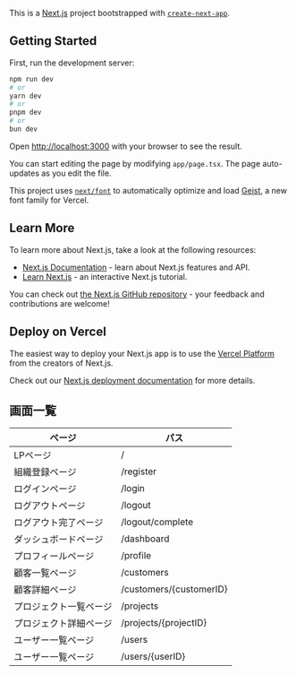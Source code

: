 This is a [Next.js](https://nextjs.org) project bootstrapped with [`create-next-app`](https://nextjs.org/docs/app/api-reference/cli/create-next-app).

## Getting Started

First, run the development server:

```bash
npm run dev
# or
yarn dev
# or
pnpm dev
# or
bun dev
```

Open [http://localhost:3000](http://localhost:3000) with your browser to see the result.

You can start editing the page by modifying `app/page.tsx`. The page auto-updates as you edit the file.

This project uses [`next/font`](https://nextjs.org/docs/app/building-your-application/optimizing/fonts) to automatically optimize and load [Geist](https://vercel.com/font), a new font family for Vercel.

## Learn More

To learn more about Next.js, take a look at the following resources:

- [Next.js Documentation](https://nextjs.org/docs) - learn about Next.js features and API.
- [Learn Next.js](https://nextjs.org/learn) - an interactive Next.js tutorial.

You can check out [the Next.js GitHub repository](https://github.com/vercel/next.js) - your feedback and contributions are welcome!

## Deploy on Vercel

The easiest way to deploy your Next.js app is to use the [Vercel Platform](https://vercel.com/new?utm_medium=default-template&filter=next.js&utm_source=create-next-app&utm_campaign=create-next-app-readme) from the creators of Next.js.

Check out our [Next.js deployment documentation](https://nextjs.org/docs/app/building-your-application/deploying) for more details.

## 画面一覧

| ページ         | パス                      |
|-------------|-------------------------|
| LPページ       | /                       |
| 組織登録ページ     | /register               |
| ログインページ     | /login                  |
| ログアウトページ    | /logout                 |
| ログアウト完了ページ  | /logout/complete        |
| ダッシュボードページ  | /dashboard              |
| プロフィールページ   | /profile                |
| 顧客一覧ページ     | /customers              |
| 顧客詳細ページ     | /customers/{customerID} |
| プロジェクト一覧ページ | /projects               |
| プロジェクト詳細ページ | /projects/{projectID}   |
| ユーザー一覧ページ   | /users                  |
| ユーザー一覧ページ   | /users/{userID}         |# time-report-frontend
